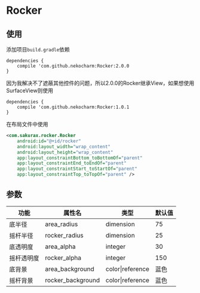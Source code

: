 # Rocker

## 使用

添加项目`build.gradle`依赖

```
dependencies {
	compile 'com.github.nekocharm:Rocker:2.0.0
}
```

因为我解决不了遮蔽其他控件的问题，所以2.0.0的Rocker继承View，如果想使用SurfaceView则使用

```
dependencies {
	compile 'com.github.nekocharm:Rocker:1.0.1
}
```

在布局文件中使用

```xml
<com.sakurax.rocker.Rocker
    android:id="@+id/rocker"
    android:layout_width="wrap_content"
    android:layout_height="wrap_content"
    app:layout_constraintBottom_toBottomOf="parent"
    app:layout_constraintEnd_toEndOf="parent"
    app:layout_constraintStart_toStartOf="parent"
    app:layout_constraintTop_toTopOf="parent" />
```

## 参数

|功能| 属性名      | 类型 | 默认值 |
| ---- | ---------- | ---- | ------ |
|底半径| area_radius | dimension | 75 |
|摇杆半径| rocker_radius | dimension | 25 |
|底透明度| area_alpha | integer | 30 |
|摇杆透明度| rocker_alpha | integer | 150 |
|底背景| area_background | color\|reference | 蓝色 |
|摇杆背景| rocker_background | color\|reference | 蓝色 |
